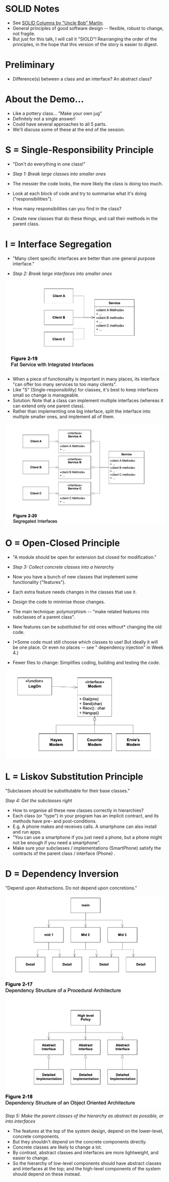 # SOLID Notes

- See [SOLID Columns by "Uncle Bob" Martin](https://moodle.bbk.ac.uk/mod/folder/view.php?id=2475182).
- General principles of good software design -- flexible, robust to change, not fragile.
- But just for this talk, I will call it "SIOLD"! Rearranging the order of the principles, in the hope that this version
  of the story is easier to digest.

# Preliminary

- Difference(s) between a class and an interface? An abstract class?

# About the Demo...

- Like a pottery class... "Make your own jug"
- Definitely not a single answer!
- Could have several approaches to all 5 parts.
- We'll discuss some of these at the end of the session.

# S = Single-Responsibility Principle

- "Don't do everything in one class!"

- *Step 1: Break large classes into smaller ones*

- The messier the code looks, the more likely the class is doing too much.
- Look at each block of code and try to summarise what it's doing ("responsibilities").
- How many responsibilities can you find in the class?
- Create new classes that do these things, and call their methods in the parent class.

# I = Interface Segregation

- "Many client specific interfaces are better than one general purpose interface."

- *Step 2: Break large interfaces into smaller ones*

![](SOLID-I1.png)

- When a piece of functionality is important in many places, its interface "can offer too many services to too many
  clients".
- Like "S" (Single-responsibility) for classes, it's best to keep interfaces small so change is manageable.
- Solution: Note that a class can implement multiple interfaces (whereas it can extend only one parent class).
- Rather than implementing one big interface, split the interface into multiple smaller ones, and implement all of them.

![](SOLID-I2.png)

# O = Open-Closed Principle

- "A module should be open for extension but closed for modification."

- *Step 3: Collect concrete classes into a hierarchy*

- Now you have a bunch of new classes that implement some functionality ("features").
- Each extra feature needs changes in the classes that use it.
- Design the code to minimise those changes.

- The main technique: polymorphism -- "make related features into subclasses of a parent class".
- New features can be substituted for old ones without* changing the old code.

- (*Some code must still choose which classes to use! But ideally it will be one place. Or even no places -- see "
  dependency injection" in Week 4.)

- Fewer files to change: Simplifies coding, building and testing the code.

![](SOLID-O.png)

# L = Liskov Substitution Principle

"Subclasses should be substitutable for their base classes."

*Step 4: Get the subclasses right*

- How to organise all these new classes correctly in hierarchies?
- Each class (or "type") in your program has an implicit contract, and its methods have pre- and post-conditions.
- E.g. A phone makes and receives calls. A smartphone can also install and run apps.
- "You can use a smartphone if you just need a phone, but a phone might not be enough if you need a smartphone".
- Make sure your subclasses / implementations (SmartPhone) satisfy the contracts of the parent class / interface (Phone)
  .

# D = Dependency Inversion

"Depend upon Abstractions. Do not depend upon concretions."

![](SOLID-D.png)

*Step 5: Make the parent classes of the hierarchy as abstract as possible, or into interfaces*

- The features at the top of the system design, depend on the lower-level, concrete components.
- But they shouldn't depend on the concrete components directly.
- Concrete classes are likely to change a lot.
- By contrast, abstract classes and interfaces are more lightweight, and easier to change.
- So the hierarchy of low-level components should have abstract classes and interfaces at the top; and the high-level
  components of the system should depend on these instead.







 